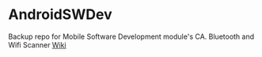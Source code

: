 # AndroidSWDev
Backup repo for Mobile Software Development module's CA. Bluetooth and Wifi Scanner 
[Wiki](https://github.com/AriPerkkio/AndroidSWDev/wiki)
